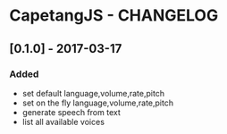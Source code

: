 # CapetangJS - CHANGELOG

## [0.1.0] - 2017-03-17
### Added
- set default language,volume,rate,pitch
- set on the fly language,volume,rate,pitch
- generate speech from text
- list all available voices